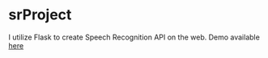 # srProject
I utilize Flask to create Speech Recognition API on the web. Demo available [here](fngadiyo.pythonanywhere.com)
